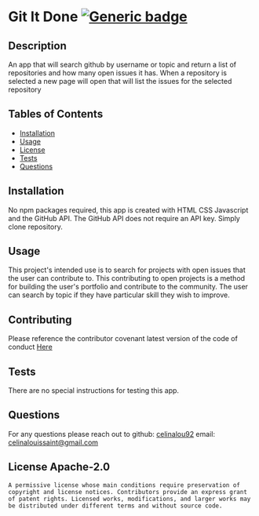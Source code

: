 
  # Git It Done [![Generic badge](https://img.shields.io/badge/License-Apache2.0-blue.svg)](https://choosealicense.com/licenses/apache-2.0/)
  ## Description 
  An app that will search github by username or topic and return a list of repositories and how many open issues it has. When a repository is selected a new page will open that will list the issues for the selected repository 

  ## Tables of Contents
  * [Installation](#installation)
  * [Usage](#usage)
  * [License](#license)
  * [Tests](#tests)
  * [Questions](#questions)
  
  ## Installation 
  No npm packages required, this app is created with HTML CSS Javascript and the GitHub API. The GitHub API does not require an API key. Simply clone repository. 

  ## Usage
  This project's intended use is to search for projects with open issues that the user can contribute to. This  contributing to open projects is a method for building the user's portfolio and contribute to the community. The user can search by topic if they have particular skill they wish to improve.
  
  ## Contributing
  Please reference the contributor covenant latest version of the code of conduct [Here](https://www.contributor-covenant.org/version/2/0/code_of_conduct/code_of_conduct.md)

  ## Tests
  There are no special instructions for testing this app.
  ## Questions
  For any questions please reach out to 
  github: [celinalou92](https://github.com/celinalou92)
  email: celinalouissaint@gmail.com

  ## License Apache-2.0
  
    A permissive license whose main conditions require preservation of copyright and license notices. Contributors provide an express grant of patent rights. Licensed works, modifications, and larger works may be distributed under different terms and without source code.
